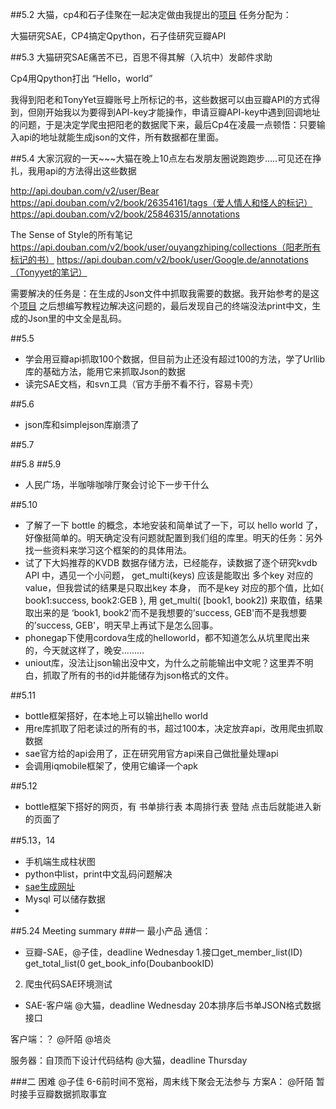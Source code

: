 ##5.2
大猫，cp4和石子佳聚在一起决定做由我提出的[项目](http://stonejiajia.gitbooks.io/test-book/content/source/week5/project.html)
任务分配为：

大猫研究SAE，CP4搞定Qpython，石子佳研究豆瓣API

##5.3
大猫研究SAE痛苦不已，百思不得其解（入坑中）发邮件求助

Cp4用Qpython打出 “Hello，world”

我得到阳老和TonyYet豆瓣账号上所标记的书，这些数据可以由豆瓣API的方式得到，但刚开始我以为要得到API-key才能操作，申请豆瓣API-key中遇到回调地址的问题，于是决定学爬虫把阳老的数据爬下来，最后Cp4在凌晨一点顿悟：只要输入api的地址就能生成json的文件，所有数据都在里面。

##5.4
大家沉寂的一天~~~大猫在晚上10点左右发朋友圈说跑跑步.....可见还在挣扎，我用api的方法得出这些数据


http://api.douban.com/v2/user/Bear
https://api.douban.com/v2/book/26354161/tags（爱人情人和怪人的标记）
https://api.douban.com/v2/book/25846315/annotations

The Sense of Style的所有笔记
https://api.douban.com/v2/book/user/ouyangzhiping/collections（阳老所有标记的书）
https://api.douban.com/v2/book/user/Google.de/annotations（Tonyyet的笔记）

需要解决的任务是：在生成的Json文件中抓取我需要的数据。我开始参考的是这个[项目](https://github.com/shuaijiang/doubanAPI)
之后想编写教程边解决这问题的，最后发现自己的终端没法print中文，生成的Json里的中文全是乱码。

##5.5
* 学会用豆瓣api抓取100个数据，但目前为止还没有超过100的方法，学了Urllib库的基础方法，能用它来抓取Json的数据
* 读完SAE文档，和svn工具（官方手册不看不行，容易卡壳）

##5.6
* json库和simplejson库崩溃了

##5.7

##5.8
##5.9
* 人民广场，半咖啡咖啡厅聚会讨论下一步干什么

##5.10
* 了解了一下 bottle 的概念，本地安装和简单试了一下，可以 hello world 了，好像挺简单的。明天确定没有问题就配置到我们组的库里。明天的任务：另外找一些资料来学习这个框架的的具体用法。 
* 试了下大妈推荐的KVDB 数据存储方法，已经能存，读数据了逐个研究kvdb API 中，遇见一个小问题， get_multi(keys) 应该是能取出 多个key 对应的value，但我尝试的结果是只取出key 本身， 而不是key 对应的那个值，比如{ book1:success, book2:GEB }, 用 get_multi( [book1, book2]) 来取值，结果取出来的是 ‘book1, book2'而不是我想要的’success, GEB'而不是我想要的’success, GEB'，明天早上再试下是怎么回事。
* phonegap下使用cordova生成的helloworld，都不知道怎么从坑里爬出来的，今天就这样了，晚安………
* uniout库，没法让json输出没中文，为什么之前能输出中文呢？这里弄不明白，抓取了所有的书的id并能储存为json格式的文件。

##5.11
* bottle框架搭好，在本地上可以输出hello world
* 用re库抓取了阳老读过的所有的书，超过100本，决定放弃api，改用爬虫抓取数据
* sae官方给的api会用了，正在研究用官方api来自己做批量处理api
* 会调用iqmobile框架了，使用它编译一个apk

##5.12
* bottle框架下搭好的网页，有 
书单排行表 本周排行表 登陆 点击后就能进入新的页面了

##5.13，14
* 手机端生成柱状图
* python中list，print中文乱码问题解决
* [sae生成网址](http://svntesting.sinaapp.com/)
* Mysql 可以储存数据
* 
##5.24 Meeting summary 
###一 最小产品
通信：
- 豆瓣-SAE，@子佳，deadline Wednesday 
1.接口get_member_list(ID)
       get_total_list(0
       get_book_info(DoubanbookID)
2. 爬虫代码SAE环境测试
 
- SAE-客户端 @大猫，deadline Wednesday 
20本排序后书单JSON格式数据接口

客户端：？ @阡陌 @培炎

服务器：自顶而下设计代码结构 @大猫，deadline Thursday 


###二 困难
@子佳 6-6前时间不宽裕，周末线下聚会无法参与
方案A： @阡陌 暂时接手豆瓣数据抓取事宜



